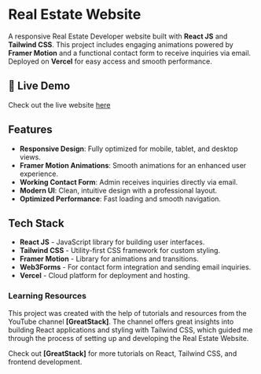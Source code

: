# Real Estate Website

A responsive Real Estate Developer website built with **React JS** and **Tailwind CSS**. This project includes engaging animations powered by **Framer Motion** and a functional contact form to receive inquiries via email. Deployed on **Vercel** for easy access and smooth performance.

## 🚀 Live Demo
Check out the live website [here](https://real-estate-prime-nest.vercel.app/) 

## Features

- **Responsive Design**: Fully optimized for mobile, tablet, and desktop views.
- **Framer Motion Animations**: Smooth animations for an enhanced user experience.
- **Working Contact Form**: Admin receives inquiries directly via email.
- **Modern UI**: Clean, intuitive design with a professional layout.
- **Optimized Performance**: Fast loading and smooth navigation.

## Tech Stack

- **React JS** - JavaScript library for building user interfaces.
- **Tailwind CSS** - Utility-first CSS framework for custom styling.
- **Framer Motion** - Library for animations and transitions.
- **Web3Forms** - For contact form integration and sending email inquiries.
- **Vercel** - Cloud platform for deployment and hosting.

### Learning Resources

This project was created with the help of tutorials and resources from the YouTube channel **[GreatStack]**. The channel offers great insights into building React applications and styling with Tailwind CSS, which guided me through the process of setting up and developing the Real Estate Website.

Check out **[GreatStack]** for more tutorials on React, Tailwind CSS, and frontend development.
